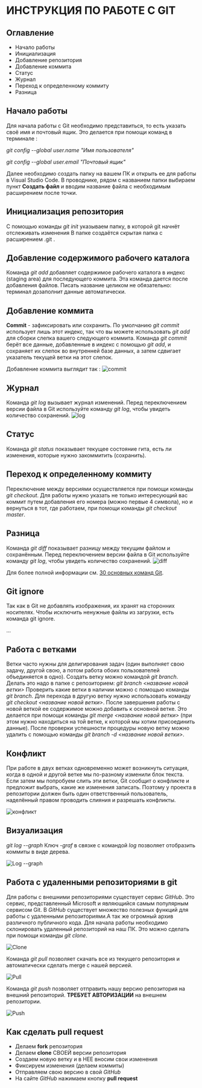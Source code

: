 # ИНСТРУКЦИЯ ПО РАБОТЕ С GIT

## Оглавление

* Начало работы
* Инициализация
* Добавление репозитория
* Добавление коммита
* Статус
* Журнал
* Переход к определенному коммиту
* Разница

## **Начало работы**
Для начала работы с Git необходимо представиться, то есть указать своё имя и почтовый ящик. Это делается при помощи команд в терминале :

*git config --global user.name "Имя пользователя"*

*git config --global user.email "Почтовый ящик"*

Далее необходимо создать папку на вашем ПК и открыть ее для работы в Visual Studio Code. В проводнике, рядом с названием папки выбираем пункт
**Создать файл** и вводим название файла с необходимым расширением после точки.

## **Инициализация репозитория**
С помощью команды
*git init* указываем папку, в которой 
git начнёт отслеживать изменения
В папке создаётся скрытая папка с расширением .git .
## **Добавление содержимого рабочего каталога**
Команда 
*git add*
добавляет содержимое рабочего каталога 
в индекс (staging area) для последующего коммита. Эта команда дается после добавления 
файлов. Писать название целиком не обязательно: терминал дозаполнит данные автоматически.

## **Добавление коммита**

**Сommit** - зафиксировать или сохранить.
По умолчанию *git commit* использует лишь этот индекс, так что вы можете использовать *git add* 
для сборки слепка вашего следующего коммита.
Команда *git commit* берёт все данные, добавленные в индекс с помощью *git add*, и сохраняет их 
слепок во внутренней базе данных, а затем сдвигает указатель текущей ветки на этот слепок.

Добавление коммита выглядит так :
![commit](5.png)

## **Журнал**
Команда *git log* вызывает журнал изменений.
Перед переключением версии файла в Git 
используйте команду *git log*, чтобы увидеть 
количество сохранений.
![log](7.png)


## **Статус**
Команда *git status* показывает текущее состояние гита, есть 
ли изменения, которые нужно закоммитить 
(сохранить).

## **Переход к определенному коммиту**
Переключение между версиями осуществляется при помощи команды *git checkout*. 
Для работы нужно указать не только 
интересующий вас коммит путем добавления его номера (можно первые 4 символа), но и вернуться 
в тот, где работаем, при помощи команды 
*git checkout master*.



## **Разница**
Команда *git diff* показывает разницу между текущим файлом 
и сохранённым.
Перед переключением версии файла в Git 
используйте команду *git log*, чтобы увидеть 
количество сохранений.
![diff](8.png)

Для более полной информации см. [30 основных команд Git](https://habr.com/ru/company/ruvds/blog/599929/).

## **Git ignore**
Так как в Git не добавлять изображения, их хранят на сторонних 
носителях. Чтобы исключить ненужные файлы 
из загрузки, есть команда git ignore.

...
## **Работа с ветками**
Ветки часто нужны для делигирования задач (один выполняет свою задачу, другой свою, а потом работа обоих пользователей объединяется в одно).
Создать ветку можно командой *git branch*. 
Делать это надо в папке с репозиторием: 
*git branch <название новой ветки>*
Проверить какие ветки в наличии можно с помощью команды *git branch*.
Для перехода в другую ветку нужно использовать команду *git checkout <название новой ветки>*.
После завершения работы с новой веткой ее содержимое можно добавить к основной ветке. Это делается при помощи команды *git merge <название новой ветки>* (при этом нужно находиться на той ветке, к которой мы хотим присоединить данные).
После проверки успешности процедуры новую ветку можно удалить с помощью команды *git branch -d <название новой ветки>*. 

## **Конфликт**
При работе в двух ветках одновременно может 
возникнуть ситуация, когда в одной и другой 
ветке мы по-разному изменили блок текста. 
Если затем мы попробуем слить эти ветки, Git 
сообщит о конфликте и предложит выбрать, 
какие же изменения записать. 
Поэтому у проекта в репозитории должен быть один 
ответственный пользователь, наделённый правом проводить 
слияния и разрешать конфликты.

![конфликт](3.png)

## **Визуализация**
*git log --graph*
Ключ *-graf* в связке с командой *log* позволяет отобразить коммиты в виде дерева.

![Log --graph](15.png)

## **Работа с удаленными репозиториями в git**

Для работы с внешними репозиториями  существует сервис *GitHub*. Это сервис, представленный Microsoft и являющийся самым популярным сервисом Git. В *GitHub* существует множество полезных функций для работы с удаленными репозиториями.А так же огромный архив различного публичного 
кода.
Для начала работы необходимо склонировать удаленный репозиторий на наш ПК. Это можно сделать при помощи команды *git clone*.

![Clone](23.png)

Команда *git pull* позволяет скачать все из текущего репозитория и автоматически 
сделать merge с нашей версией.

![Pull](25.png)

Команда *git push* позволяет отправить нашу версию репозитория на внешний 
репозиторий. **ТРЕБУЕТ АВТОРИЗАЦИИ** на внешнем репозитории.

![Push](24.png)

## **Как сделать pull request**

* Делаем **fork** репозитория 
* Делаем **clone** СВОЕЙ версии репозитория 
* Создаем новую ветку и в НЕЕ вносим свои изменения 
* Фиксируем изменения (делаем коммиты) 
* Отправляем свою версию в свой *GitHub* 
* На сайте *GitHub* нажимаем кнопку **pull request** 








